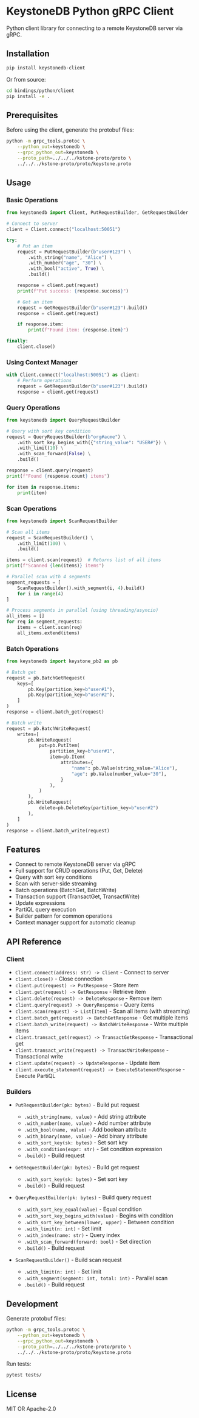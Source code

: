# KeystoneDB Python gRPC Client

Python client library for connecting to a remote KeystoneDB server via gRPC.

## Installation

```bash
pip install keystonedb-client
```

Or from source:
```bash
cd bindings/python/client
pip install -e .
```

## Prerequisites

Before using the client, generate the protobuf files:

```bash
python -m grpc_tools.protoc \
    --python_out=keystonedb \
    --grpc_python_out=keystonedb \
    --proto_path=../../../kstone-proto/proto \
    ../../../kstone-proto/proto/keystone.proto
```

## Usage

### Basic Operations

```python
from keystonedb import Client, PutRequestBuilder, GetRequestBuilder

# Connect to server
client = Client.connect("localhost:50051")

try:
    # Put an item
    request = PutRequestBuilder(b"user#123") \
        .with_string("name", "Alice") \
        .with_number("age", "30") \
        .with_bool("active", True) \
        .build()

    response = client.put(request)
    print(f"Put success: {response.success}")

    # Get an item
    request = GetRequestBuilder(b"user#123").build()
    response = client.get(request)

    if response.item:
        print(f"Found item: {response.item}")

finally:
    client.close()
```

### Using Context Manager

```python
with Client.connect("localhost:50051") as client:
    # Perform operations
    request = GetRequestBuilder(b"user#123").build()
    response = client.get(request)
```

### Query Operations

```python
from keystonedb import QueryRequestBuilder

# Query with sort key condition
request = QueryRequestBuilder(b"org#acme") \
    .with_sort_key_begins_with({"string_value": "USER#"}) \
    .with_limit(10) \
    .with_scan_forward(False) \
    .build()

response = client.query(request)
print(f"Found {response.count} items")

for item in response.items:
    print(item)
```

### Scan Operations

```python
from keystonedb import ScanRequestBuilder

# Scan all items
request = ScanRequestBuilder() \
    .with_limit(100) \
    .build()

items = client.scan(request)  # Returns list of all items
print(f"Scanned {len(items)} items")

# Parallel scan with 4 segments
segment_requests = [
    ScanRequestBuilder().with_segment(i, 4).build()
    for i in range(4)
]

# Process segments in parallel (using threading/asyncio)
all_items = []
for req in segment_requests:
    items = client.scan(req)
    all_items.extend(items)
```

### Batch Operations

```python
from keystonedb import keystone_pb2 as pb

# Batch get
request = pb.BatchGetRequest(
    keys=[
        pb.Key(partition_key=b"user#1"),
        pb.Key(partition_key=b"user#2"),
    ]
)
response = client.batch_get(request)

# Batch write
request = pb.BatchWriteRequest(
    writes=[
        pb.WriteRequest(
            put=pb.PutItem(
                partition_key=b"user#1",
                item=pb.Item(
                    attributes={
                        "name": pb.Value(string_value="Alice"),
                        "age": pb.Value(number_value="30"),
                    }
                ),
            )
        ),
        pb.WriteRequest(
            delete=pb.DeleteKey(partition_key=b"user#2")
        ),
    ]
)
response = client.batch_write(request)
```

## Features

- Connect to remote KeystoneDB server via gRPC
- Full support for CRUD operations (Put, Get, Delete)
- Query with sort key conditions
- Scan with server-side streaming
- Batch operations (BatchGet, BatchWrite)
- Transaction support (TransactGet, TransactWrite)
- Update expressions
- PartiQL query execution
- Builder pattern for common operations
- Context manager support for automatic cleanup

## API Reference

### Client

- `Client.connect(address: str) -> Client` - Connect to server
- `client.close()` - Close connection
- `client.put(request) -> PutResponse` - Store item
- `client.get(request) -> GetResponse` - Retrieve item
- `client.delete(request) -> DeleteResponse` - Remove item
- `client.query(request) -> QueryResponse` - Query items
- `client.scan(request) -> List[Item]` - Scan all items (with streaming)
- `client.batch_get(request) -> BatchGetResponse` - Get multiple items
- `client.batch_write(request) -> BatchWriteResponse` - Write multiple items
- `client.transact_get(request) -> TransactGetResponse` - Transactional get
- `client.transact_write(request) -> TransactWriteResponse` - Transactional write
- `client.update(request) -> UpdateResponse` - Update item
- `client.execute_statement(request) -> ExecuteStatementResponse` - Execute PartiQL

### Builders

- `PutRequestBuilder(pk: bytes)` - Build put request
  - `.with_string(name, value)` - Add string attribute
  - `.with_number(name, value)` - Add number attribute
  - `.with_bool(name, value)` - Add boolean attribute
  - `.with_binary(name, value)` - Add binary attribute
  - `.with_sort_key(sk: bytes)` - Set sort key
  - `.with_condition(expr: str)` - Set condition expression
  - `.build()` - Build request

- `GetRequestBuilder(pk: bytes)` - Build get request
  - `.with_sort_key(sk: bytes)` - Set sort key
  - `.build()` - Build request

- `QueryRequestBuilder(pk: bytes)` - Build query request
  - `.with_sort_key_equal(value)` - Equal condition
  - `.with_sort_key_begins_with(value)` - Begins with condition
  - `.with_sort_key_between(lower, upper)` - Between condition
  - `.with_limit(n: int)` - Set limit
  - `.with_index(name: str)` - Query index
  - `.with_scan_forward(forward: bool)` - Set direction
  - `.build()` - Build request

- `ScanRequestBuilder()` - Build scan request
  - `.with_limit(n: int)` - Set limit
  - `.with_segment(segment: int, total: int)` - Parallel scan
  - `.build()` - Build request

## Development

Generate protobuf files:

```bash
python -m grpc_tools.protoc \
    --python_out=keystonedb \
    --grpc_python_out=keystonedb \
    --proto_path=../../../kstone-proto/proto \
    ../../../kstone-proto/proto/keystone.proto
```

Run tests:

```bash
pytest tests/
```

## License

MIT OR Apache-2.0
